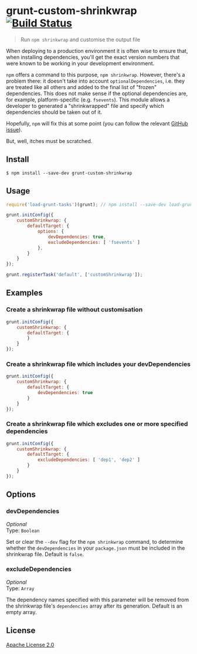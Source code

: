 # grunt-custom-shrinkwrap [![Build Status](https://travis-ci.org/Skyscanner/grunt-custom-shrinkwrap.svg?branch=master)](https://travis-ci.org/Skyscanner/grunt-custom-shrinkwrap)

> Run `npm shrinkwrap` and customise the output file

When deploying to a production environment it is often wise to ensure that, when installing dependencies, you'll get the exact version numbers that were known to be working in your development environment.

`npm` offers a command to this purpose, `npm shrinkwrap`. However, there's a problem there: it doesn't take into account `optionalDependencies`, i.e. they are treated like all others and added to the final list of "frozen" dependencies. This does not make sense if the optional dependencies are, for example, platform-specific (e.g. `fsevents`). This module allows a developer to generated a "shrinkwrapped" file and specify which dependencies should be taken out of it.

Hopefully, `npm` will fix this at some point (you can follow the relevant [GitHub issue](https://github.com/npm/npm/issues/2679)).

But, well, itches must be scratched.


## Install

```
$ npm install --save-dev grunt-custom-shrinkwrap
```


## Usage

```js
require('load-grunt-tasks')(grunt); // npm install --save-dev load-grunt-tasks

grunt.initConfig({
    customShrinkwrap: {
        defaultTarget: {
            options: {
                devDependencies: true,
                excludeDependencies: [ 'fsevents' ]
            },
        }
    }
});

grunt.registerTask('default', ['customShrinkwrap']);
```

## Examples

### Create a shrinkwrap file without customisation

```js
grunt.initConfig({
    customShrinkwrap: {
        defaultTarget: {
        }
    }
});
```

### Create a shrinkwrap file which includes your devDependencies

```js
grunt.initConfig({
    customShrinkwrap: {
        defaultTarget: {
            devDependencies: true
        }
    }
});
```

### Create a shrinkwrap file which excludes one or more specified dependencies

```js
grunt.initConfig({
    customShrinkwrap: {
        defaultTarget: {
            excludeDependencies: [ 'dep1', 'dep2' ]
        }
    }
});
```


## Options

### devDependencies

*Optional*<br>
Type: `Boolean`

Set or clear the `--dev` flag for the `npm shrinkwrap` command, to determine whether the `devDependencies` in your `package.json` must be included in the shrinkwrap file. Default is `false`.

### excludeDependencies

*Optional*<br>
Type: `Array`

The dependency names specified with this parameter will be removed from the shrinkwrap file's `dependencies` array after its generation. Default is an empty array.

## License

[Apache License 2.0](./LICENSE)
